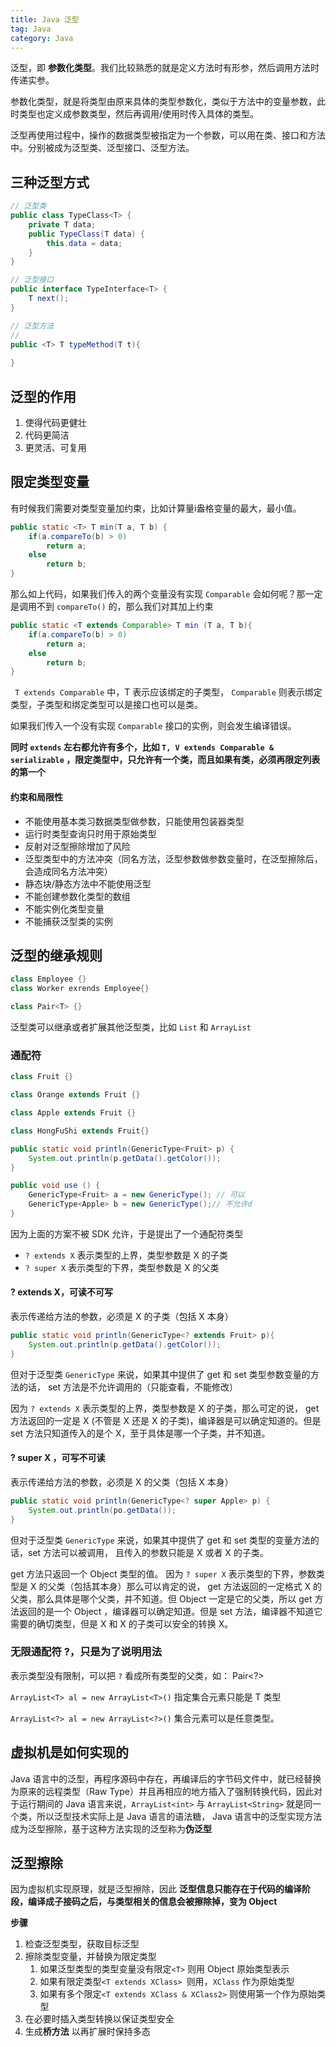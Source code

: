 ```yaml
---
title: Java 泛型
tag: Java
category: Java
---
```



泛型，即 **参数化类型**。我们比较熟悉的就是定义方法时有形参，然后调用方法时传递实参。

参数化类型，就是将类型由原来具体的类型参数化，类似于方法中的变量参数，此时类型也定义成参数类型，然后再调用/使用时传入具体的类型。

泛型再使用过程中，操作的数据类型被指定为一个参数，可以用在类、接口和方法中。分别被成为泛型类、泛型接口、泛型方法。

<!-- more -->

## 三种泛型方式

```java
// 泛型类
public class TypeClass<T> {
    private T data;
    public TypeClass(T data) {
        this.data = data;
    }
}

// 泛型接口
public interface TypeInterface<T> {
    T next();
}

// 泛型方法
// 
public <T> T typeMethod(T t){
    
}
```

## 泛型的作用

1. 使得代码更健壮
2. 代码更简洁
3. 更灵活、可复用

## 限定类型变量

有时候我们需要对类型变量加约束，比如计算量i盎格变量的最大，最小值。

```java
public static <T> T min(T a, T b) {
    if(a.compareTo(b) > 0) 
        return a; 
    else  
        return b;
}
```

那么如上代码，如果我们传入的两个变量没有实现 `Comparable` 会如何呢？那一定是调用不到 `compareTo()` 的，那么我们对其加上约束

```java
public static <T extends Comparable> T min (T a, T b){
    if(a.compareTo(b) > 0) 
        return a; 
    else  
        return b;
}
```

` T extends Comparable` 中，T 表示应该绑定的子类型， `Comparable` 则表示绑定类型，子类型和绑定类型可以是接口也可以是类。

如果我们传入一个没有实现 `Comparable` 接口的实例，则会发生编译错误。

**同时 `extends` 左右都允许有多个，比如 `T, V extends Comparable & serializable` ，限定类型中，只允许有一个类，而且如果有类，必须再限定列表的第一个**

#### 约束和局限性

* 不能使用基本类习数据类型做参数，只能使用包装器类型
* 运行时类型查询只时用于原始类型
* 反射对泛型擦除增加了风险
* 泛型类型中的方法冲突（同名方法，泛型参数做参数变量时，在泛型擦除后，会造成同名方法冲突）
* 静态块/静态方法中不能使用泛型
* 不能创建参数化类型的数组
* 不能实例化类型变量
* 不能捕获泛型类的实例

## 泛型的继承规则

```java
class Employee {}
class Worker exrends Employee{}

class Pair<T> {}

```

泛型类可以继承或者扩展其他泛型类，比如 `List` 和 `ArrayList`

### 通配符

```java
class Fruit {}

class Orange extends Fruit {}

class Apple extends Fruit {}

class HongFuShi extends Fruit{}

public static void println(GenericType<Fruit> p) {
    System.out.println(p.getData().getColor());
}

public void use () {
    GenericType<Fruit> a = new GenericType(); // 可以
    GenericType<Apple> b = new GenericType();// 不允许d 
}
```

因为上面的方案不被 SDK 允许，于是提出了一个通配符类型

* `? extends X` 表示类型的上界，类型参数是 X 的子类
* `? super X` 表示类型的下界，类型参数是 X 的父类

#### ? extends X，可读不可写

表示传递给方法的参数，必须是 X 的子类（包括 X 本身）

```java
public static void println(GenericType<? extends Fruit> p){
    System.out.println(p.getData().getColor());
}
```

但对于泛型类 `GenericType` 来说，如果其中提供了 get 和 set 类型参数变量的方法的话， set 方法是不允许调用的（只能查看，不能修改）

因为 `? extends X` 表示类型的上界，类型参数是 X 的子类，那么可定的说， get 方法返回的一定是 X (不管是 X 还是 X 的子类)，编译器是可以确定知道的。但是 set 方法只知道传入的是个 X，至于具体是哪一个子类，并不知道。

#### ? super X ，可写不可读

表示传递给方法的参数，必须是 X 的父类（包括 X 本身）

```java
public static void println(GenericType<? super Apple> p) {
    System.out.println(po.getData());
}
```

但对于泛型类 `GenericType` 来说，如果其中提供了 get 和 set  类型的变量方法的话，set 方法可以被调用， 且传入的参数只能是 X 或者 X 的子类。

get 方法只返回一个 Object 类型的值。
因为  `? super X` 表示类型的下界，参数类型是 X  的父类（包括其本身）那么可以肯定的说， get 方法返回的一定格式 X 的父类，那么具体是哪个父类，并不知道。但  Object 一定是它的父类，所以 get  方法返回的是一个 Object ，编译器可以确定知道。但是 set 方法，编译器不知道它需要的确切类型，但是 X 和 X 的子类可以安全的转换 X。

### 无限通配符 ?，只是为了说明用法

表示类型没有限制，可以把 `?` 看成所有类型的父类，如： Pair<?>

`ArrayList<T> al = new ArrayList<T>()` 指定集合元素只能是 T 类型

`ArrayList<?> al = new ArrayList<?>()` 集合元素可以是任意类型。

## 虚拟机是如何实现的

Java 语言中的泛型，再程序源码中存在，再编译后的字节码文件中，就已经替换为原来的远程类型（Raw Type）并且再相应的地方插入了强制转换代码，因此对于运行期间的 Java 语言来说，`ArrayList<int>` 与 `ArrayList<String>` 就是同一个类，所以泛型技术实际上是 Java 语言的语法糖， Java 语言中的泛型实现方法成为泛型擦除，基于这种方法实现的泛型称为**伪泛型**

## 泛型擦除

因为虚拟机实现原理，就是泛型擦除，因此 **泛型信息只能存在于代码的编译阶段，编译成子接码之后，与类型相关的信息会被擦除掉，变为 Object**

**步骤**

1. 检查泛型类型，获取目标泛型
2. 擦除类型变量，并替换为限定类型
   1. 如果泛型类型的类型变量没有限定`<T>` 则用 Object 原始类型表示
   2. 如果有限定类型`<T extends XClass> `则用，`XClass` 作为原始类型
   3. 如果有多个限定`<T extends XClass & XClass2>` 则使用第一个作为原始类型
3. 在必要时插入类型转换以保证类型安全
4. 生成**桥方法** 以再扩展时保持多态

